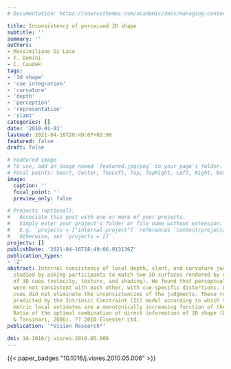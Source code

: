 ```yaml
---
# Documentation: https://sourcethemes.com/academic/docs/managing-content/

title: Inconsistency of perceived 3D shape
subtitle: ''
summary: ''
authors:
- Massimiliano Di Luca
- F. Domini
- C. Caudek
tags:
- '3d shape'
- 'cue integration'
- 'curvature'
- 'depth'
- 'perception'
- 'representation'
- 'slant'
categories: []
date: '2010-01-01'
lastmod: 2021-04-16T20:49:07+02:00
featured: false
draft: false

# Featured image
# To use, add an image named `featured.jpg/png` to your page's folder.
# Focal points: Smart, Center, TopLeft, Top, TopRight, Left, Right, BottomLeft, Bottom, BottomRight.
image:
  caption: ''
  focal_point: ''
  preview_only: false

# Projects (optional).
#   Associate this post with one or more of your projects.
#   Simply enter your project's folder or file name without extension.
#   E.g. `projects = ["internal-project"]` references `content/project/deep-learning/index.md`.
#   Otherwise, set `projects = []`.
projects: []
publishDate: '2021-04-16T18:49:06.913136Z'
publication_types:
- '2'
abstract: Internal consistency of local depth, slant, and curvature judgments was
  studied by asking participants to match two 3D surfaces rendered by different mixtures
  of 3D cues (velocity, texture, and shading). We found that perceptual judgments
  were not consistent with each other, with cue-specific distortions. Adding multiple
  cues did not eliminate the inconsistencies of the judgments. These results can be
  predicted by the Intrinsic Constraint (IC) model according to which the perceptual
  metric local estimates are a monotonically increasing function of the Signal-to-Noise
  Ratio of the optimal combination of direct information of 3D shape (Domini, Caudek,
  & Tassinari, 2006). ?? 2010 Elsevier Ltd.
publication: '*Vision Research*'

doi: 10.1016/j.visres.2010.05.006
---
```

{{< paper_badges "10.1016/j.visres.2010.05.006" >}}
